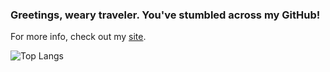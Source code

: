 ### Greetings, weary traveler. You've stumbled across my GitHub!

For more info, check out my [site](https://adrian154.github.io).

![Top Langs](https://github-readme-stats.vercel.app/api/top-langs/?username=adrian154&layout=compact)
